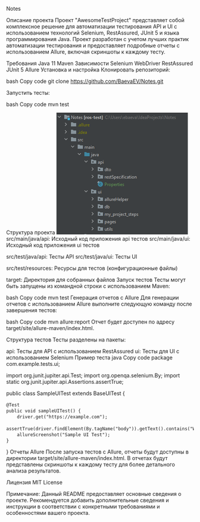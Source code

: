 Notes

Описание проекта
Проект "AwesomeTestProject" представляет собой комплексное решение для автоматизации тестирования API и UI с использованием технологий Selenium, RestAssured, JUnit 5 и языка программирования Java. Проект разработан с учетом лучших практик автоматизации тестирования и предоставляет подробные отчеты с использованием Allure, включая скриншоты к каждому тесту.

Требования
Java 11
Maven
Зависимости
Selenium WebDriver
RestAssured
JUnit 5
Allure
Установка и настройка
Клонировать репозиторий:

bash
Copy code
git clone https://github.com/BaevaEV/Notes.git


Запустить тесты:

bash
Copy code
mvn test

Структура проекта
![img.png](img.png)
src/main/java/api: Исходный код приложения api тестов
src/main/java/ui: Исходный код приложения ui тестов

src/test/java/api: Тесты API
src/test/java/ui: Тесты UI



src/test/resources: Ресурсы для тестов (конфигурационные файлы)

target: Директория для собранных файлов
Запуск тестов
Тесты могут быть запущены из командной строки с использованием Maven:

bash
Copy code
mvn test
Генерация отчетов с Allure
Для генерации отчетов с использованием Allure выполните следующую команду после завершения тестов:

bash
Copy code
mvn allure:report
Отчет будет доступен по адресу target/site/allure-maven/index.html.

Структура тестов
Тесты разделены на пакеты:

api: Тесты для API с использованием RestAssured
ui: Тесты для UI с использованием Selenium
Пример теста
java
Copy code
package com.example.tests.ui;

import org.junit.jupiter.api.Test;
import org.openqa.selenium.By;
import static org.junit.jupiter.api.Assertions.assertTrue;

public class SampleUITest extends BaseUITest {

    @Test
    public void sampleUITest() {
        driver.get("https://example.com");
        assertTrue(driver.findElement(By.tagName("body")).getText().contains("Welcome"));
        allureScreenshot("Sample UI Test");
    }
}
Отчеты Allure
После запуска тестов с Allure, отчеты будут доступны в директории target/site/allure-maven/index.html. В отчетах будут представлены скриншоты к каждому тесту для более детального анализа результатов.

Лицензия
MIT License

Примечание: Данный README предоставляет основные сведения о проекте. Рекомендуется добавить дополнительные сведения и инструкции в соответствии с конкретными требованиями и особенностями вашего проекта.